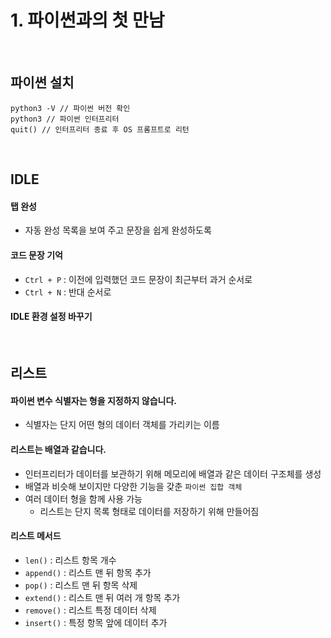 # 1. 파이썬과의 첫 만남

<br>

## 파이썬 설치

```shell
python3 -V // 파이썬 버전 확인
python3 // 파이썬 인터프리터
quit() // 인터프리터 종료 후 OS 프롬프트로 리턴
```

<br>

## IDLE

#### 탭 완성

- 자동 완성 목록을 보여 주고 문장을 쉽게 완성하도록

#### 코드 문장 기억

- `Ctrl + P` : 이전에 입력했던 코드 문장이 최근부터 과거 순서로
- `Ctrl + N` : 반대 순서로

#### IDLE 환경 설정 바꾸기

<br>

## 리스트

#### 파이썬 변수 식별자는 형을 지정하지 않습니다.

- 식별자는 단지 어떤 형의 데이터 객체를 가리키는 이름

#### 리스트는 배열과 같습니다.

- 인터프리터가 데이터를 보관하기 위해 메모리에 배열과 같은 데이터 구조체를 생성
- 배열과 비슷해 보이지만 다양한 기능을 갖춘 `파이썬 집합 객체`
- 여러 데이터 형을 함께 사용 가능
  - 리스트는 단지 목록 형태로 데이터를 저장하기 위해 만들어짐

#### 리스트 메서드

- `len()` : 리스트 항목 개수
- `append()` : 리스트 맨 뒤 항목 추가
- `pop()` : 리스트 맨 뒤 항목 삭제
- `extend()` : 리스트 맨 뒤 여러 개 항목 추가
- `remove()` : 리스트 특정 데이터 삭제
- `insert()` : 특정 항목 앞에 데이터 추가